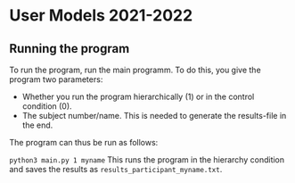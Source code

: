 # User Models 2021-2022

## Running the program
To run the program, run the main programm. To do this, you give the program two parameters:
- Whether you run the program hierarchically (1) or in the control condition (0).
- The subject number/name. This is needed to generate the results-file in the end.

The program can thus be run as follows:

```python3 main.py 1 myname```
This runs the program in the hierarchy condition and saves the results as ```results_participant_myname.txt```.
